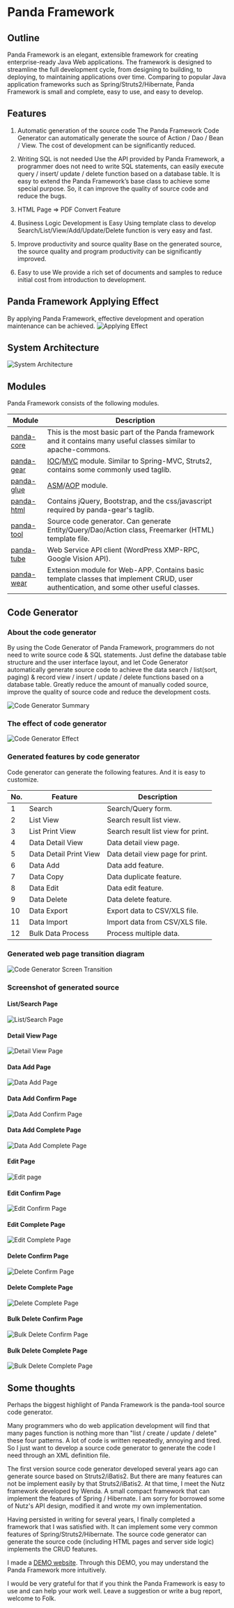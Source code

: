  Panda Framework
=================

## Outline
Panda Framework is an elegant, extensible framework for creating enterprise-ready Java Web applications. 
The framework is designed to streamline the full development cycle, from designing to building, to deploying, to maintaining applications over time. 
Comparing to popular Java application frameworks such as Spring/Struts2/Hibernate, Panda Framework is small and complete, easy to use, and easy to develop.


## Features
1. Automatic generation of the source code
The Panda Framework Code Generator can automatically generate the source of Action / Dao / Bean / View. The cost of development can be significantly reduced.

2. Writing SQL is not needed 
Use the API provided by Panda Framework, a programmer does not need to write SQL statements, can easily execute query / insert/ update / delete function based on a database table. It is easy to extend the Panda Framework’s base class to achieve some special purpose. So, it can improve the quality of source code and reduce the bugs. 

3. HTML Page ⇒ PDF Convert Feature

4. Business Logic Development is Easy
Using template class to develop Search/List/View/Add/Update/Delete function is very easy and fast. 

5. Improve productivity and source quality
Base on the generated source, the source quality and program productivity can be significantly improved. 

6. Easy to use
We provide a rich set of documents and samples to reduce initial cost from introduction to development.


## Panda Framework Applying Effect 
By applying Panda Framework, effective development and operation maintenance can be achieved. 
![Applying Effect](imgs/pandafw-apply-effect_en.jpg)


## System Architecture
![System Architecture](imgs/pandafw-app-structure.jpg)


## Modules
Panda Framework consists of the following modules.

 | Module                         | Description                                                               |
 |--------------------------------|---------------------------------------------------------------------------|
 | [panda-core](core/index_en.md) | This is the most basic part of the Panda framework and it contains many useful classes similar to apache-commons.  |
 | [panda-gear](gear/index_en.md) | [IOC](gear/ioc/ioc_en.md)/[MVC](gear/mvc/mvc_en.md) module. Similar to Spring-MVC, Struts2, contains some commonly used taglib. |
 | [panda-glue](glue/index_en.md) | [ASM](glue/asm_en.md)/[AOP](glue/aop_en.md) module.                  |
 | [panda-html](html/index_en.md) | Contains jQuery, Bootstrap, and the css/javascript required by panda-gear's taglib. |
 | [panda-tool](tool/index_en.md) | Source code generator. Can generate Entity/Query/Dao/Action class, Freemarker (HTML) template file. |
 | [panda-tube](tube/index_en.md) | Web Service API client (WordPress XMP-RPC, Google Vision API).                     |
 | [panda-wear](wear/index_en.md) | Extension module for Web-APP. Contains basic template classes that implement CRUD, user authentication, and some other useful classes. |


## Code Generator

### About the code generator
By using the Code Generator of Panda Framework, programmers do not need to write source code & SQL statements. 
Just define the database table structure and the user interface layout, 
and let Code Generator automatically generate source code to achieve the data search / list(sort, paging) & record view / insert / update / delete functions based on a database table. 
Greatly reduce the amount of manually coded source, improve the quality of source code and reduce the development costs.

![Code Generator Summary](imgs/codegen-summary_en.jpg)


### The effect of code generator
![Code Generator Effect](imgs/codegen-effect_en.jpg)


### Generated features by code generator
Code generator can generate the following features. And it is easy to customize.

 | No. | Feature                | Description |
 |-----|------------------------|-------------|
 | 1   | Search                 | Search/Query form.                 |
 | 2   | List View              | Search result list view.           |
 | 3   | List Print View        | Search result list view for print. |
 | 4   | Data Detail View       | Data detail view page.             |
 | 5   | Data Detail Print View | Data detail view page for print.   |
 | 6   | Data Add               | Data add feature.                  |
 | 7   | Data Copy              | Data duplicate feature.            |
 | 8   | Data Edit              | Data edit feature.                 |
 | 9   | Data Delete            | Data delete feature.               |
 | 10  | Data Export            | Export data to CSV/XLS file.       |
 | 11  | Data Import            | Import data from CSV/XLS file.     |
 | 12  | Bulk Data Process      | Process multiple data.             |


### Generated web page transition diagram
![Code Generator Screen Transition](imgs/codegen-screen-transition_en.jpg)


### Screenshot of generated source

#### List/Search Page
![List/Search Page](imgs/codegen-s-list.jpg)

#### Detail View Page
![Detail View Page](imgs/codegen-s-view.jpg)

#### Data Add Page
![Data Add Page](imgs/codegen-s-add.jpg)

#### Data Add Confirm Page
![Data Add Confirm Page](imgs/codegen-s-add-confirm.jpg)

#### Data Add Complete Page
![Data Add Complete Page](imgs/codegen-s-add-success.jpg)

#### Edit Page
![Edit page](imgs/codegen-s-edit.jpg)

#### Edit Confirm Page
![Edit Confirm Page](imgs/codegen-s-edit-confirm.jpg)

#### Edit Complete Page
![Edit Complete Page](imgs/codegen-s-edit-success.jpg)

#### Delete Confirm Page
![Delete Confirm Page](imgs/codegen-s-delete-confirm.jpg)

#### Delete Complete Page
![Delete Complete Page](imgs/codegen-s-delete-success.jpg)

#### Bulk Delete Confirm Page
![Bulk Delete Confirm Page](imgs/codegen-s-bdelete-confirm.jpg)

#### Bulk Delete Complete Page
![Bulk Delete Complete Page](imgs/codegen-s-bdelete-success.jpg)



Some thoughts
---------------------------

Perhaps the biggest highlight of Panda Framework is the panda-tool source code generator.

Many programmers who do web application development will find that many pages function is nothing more than "list / create / update / delete" these four patterns.
A lot of code is written repeatedly, annoying and tired. So I just want to develop a source code generator to generate the code I need through an XML definition file.

The first version source code generator developed several years ago can generate source based on Struts2/iBatis2. 
But there are many features can not be implement easily by that Struts2/iBatis2. 
At that time, I meet the Nutz framework developed by Wenda. A small compact framework that can implement the features of Spring / Hibernate.
I am sorry for borrowed some of Nutz's API design, modified it and wrote my own implementation.

Having persisted in writing for several years, I finally completed a framework that I was satisfied with. 
It can implement some very common features of Spring/Struts2/Hibernate. 
The source code generator can generate the source code (including HTML pages and server side logic) implements the CRUD features.

I made a [DEMO website](http://pandafw.ga). Through this DEMO, you may understand the Panda Framework more intuitively.

I would be very grateful for that if you think the Panda Framework is easy to use and can help your work well.
Leave a suggestion or write a bug report, welcome to Folk.

